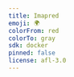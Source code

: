 ```yaml
---
title: Imapred
emoji: 🌍
colorFrom: red
colorTo: gray
sdk: docker
pinned: false
license: afl-3.0
---
```

